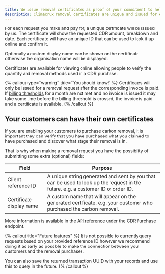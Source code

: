 ```yaml
---
title: We issue removal certificates as proof of your commitment to help the planet
description: Climacrux removal certificates are unique and issued for every removal request so you can prove or verify a CDR purchase.
---
```


For each request you make and pay for, a unique certificate will be issued by us. The certificate will show the requested CDR amount, breakdown and date. Each certificate will have an unique ID that can be used to look it up online and confirm it.

Optionally a custom display name can be shown on the certificate otherwise the organisation name will be displayed.

Certificates are available for viewing online allowing people to verify the quantity and removal methods used in a CDR purchase.

{% callout type="warning" title="You should know!" %}
Certificates will only be issued for a removal request after the corresponding invoice is paid. If [billing thresholds](/docs/pricing-and-billing#minimum-invoice-threshold) for a month are not met and no invoice is issued it may take some time before the billing threshold is crossed, the invoice is paid and a certificate is available.
{% /callout %}

## Your customers can have their own certificates

If you are enabling your customers to purchase carbon removal, it is important they can verify that you have purchased what you claimed to have purchased and discover what stage their removal is in.

That is why when making a removal request you have the possibility of submitting some extra (optional) fields:

| Field                    | Purpose                                                                                                                          |
| ------------------------ | -------------------------------------------------------------------------------------------------------------------------------- |
| Client reference ID      | A unique string generated and sent by you that can be used to look up the request in the future. e.g. a customer ID or order ID. |
| Certificate display name | A custom name that will appear on the generated certificate. e.g. your customer who purchased the carbon removal.                |

More information is available in the [API reference](/docs/open-api-schema) under the CDR Purchase endpoint.

{% callout title="Future features" %}
It is not possible to currently query requests based on your provided reference ID however we recommend doing it as early as possible to make the connection between your customers and the removal purchases.

You can also save the returned transaction UUID with your records and use this to query in the future.
{% /callout %}
